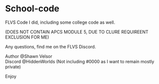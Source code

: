 # School-code

FLVS Code I did, including some college code as well.

(DOES NOT CONTAIN APCS MODULE 5, DUE TO CLURE REQUIREENT EXCLUSION FOR ME)

Any questions, find me on the FLVS Discord.

Author @Shawn Velsor  
Discord @HiddenWorlds (Not including #0000 as I want to remain mostly private)
  
Enjoy
